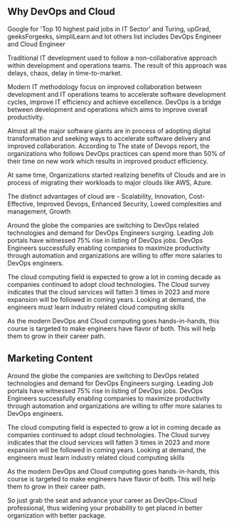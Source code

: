 ## Why DevOps and Cloud

Google for 'Top 10 highest paid jobs in IT Sector' and Turing, upGrad, geeksForgeeks, simpliLearn and lot others list includes DevOps Engineer and Cloud Engineer

Traditional IT development used to follow a non-collaborative approach within development and operations teams. The result of this approach was delays, chaos, delay in time-to-market.

Modern IT methodology focus on improved collaboration between development and IT operations teams to accelerate software development cycles, improve IT efficiency and achieve excellence. DevOps is a bridge between development and operations which aims to improve overall productivity.

Almost all the major software giants are in process of adopting digital transformation and seeking ways to accelerate software delivery and improved collaboration. According to The state of Devops report, the organizations who follows DevOps practices can spend more than 50% of their time on new work which results in improved product efficiency.

At same time, Organizations started realizing benefits of Clouds and are in process of migrating their workloads to major clouds like AWS, Azure. 

The distinct advantages of cloud are - Scalability, Innovation, Cost-Effective, Improved Devops, Enhanced Security, Lowed complexities and management, Growth

Around the globe the companies are switching to DevOps related technologies and demand for DevOps Engineers surging. Leading Job portals have witnessed 75% rise in listing of DevOps jobs. DevOps Engineers successfully enabling companies to maximize productivity through automation and organizations are willing to offer more salaries to DevOps engineers.

The cloud computing field is expected to grow a lot in coming decade as companies continued to adopt cloud technologies. The Cloud survey indicates that the cloud services will fatten 3 times in 2023 and more expansion will be followed in coming years. Looking at demand, the engineers must learn industry related cloud computing skills

As the modern DevOps and Cloud computing goes hands-in-hands, this course is targeted to make engineers have flavor of both. This will help them to grow in their career path.


## Marketing Content

Around the globe the companies are switching to DevOps related technologies and demand for DevOps Engineers surging. Leading Job portals have witnessed 75% rise in listing of DevOps jobs. DevOps Engineers successfully enabling companies to maximize productivity through automation and organizations are willing to offer more salaries to DevOps engineers.

The cloud computing field is expected to grow a lot in coming decade as companies continued to adopt cloud technologies. The Cloud survey indicates that the cloud services will fatten 3 times in 2023 and more expansion will be followed in coming years. Looking at demand, the engineers must learn industry related cloud computing skills

As the modern DevOps and Cloud computing goes hands-in-hands, this course is targeted to make engineers have flavor of both. This will help them to grow in their career path.

So just grab the seat and advance your career as DevOps-Cloud professional, thus widening your probability to get placed in better organization with better package.

